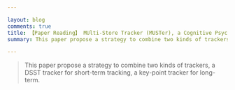 ```yaml
---

layout: blog
comments: true
title: 【Paper Reading】 MUlti-Store Tracker (MUSTer), a Cognitive Psychology Inspired Approach to Object Tracking
summary: This paper propose a strategy to combine two kinds of trackers, a DSST tracker for short-term tracking, a key-point tracker for long-term.

---
```


>This paper propose a strategy to combine two kinds of trackers, a DSST tracker for short-term tracking, a key-point tracker for long-term.